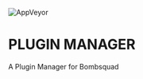 ![AppVeyor](https://img.shields.io/badge/build-passing-brightgreen)

# PLUGIN MANAGER
A Plugin Manager for Bombsquad

